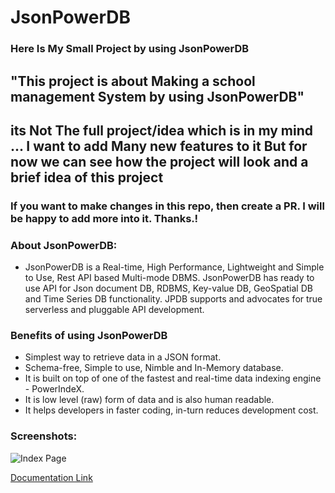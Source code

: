# JsonPowerDB 
### Here Is My Small Project by using JsonPowerDB



## "This project is about Making a school management System by using JsonPowerDB"
## its Not The full project/idea which is in my mind ... I want to add Many new features to it  But for now we can see how the project will look and a brief idea of this project 
### If you want to make changes in this repo, then create a PR. I will be happy to add more into it. Thanks.!
### About JsonPowerDB:

- JsonPowerDB is a Real-time, High Performance, Lightweight and Simple to Use, Rest API based Multi-mode DBMS. JsonPowerDB has ready to use API for Json document DB, RDBMS, Key-value DB, GeoSpatial DB and Time Series DB functionality. JPDB supports and advocates for true serverless and pluggable API development.

### Benefits of using JsonPowerDB

- Simplest way to retrieve data in a JSON format.
- Schema-free, Simple to use, Nimble and In-Memory database.
- It is built on top of one of the fastest and real-time data indexing engine - PowerIndeX.
- It is low level (raw) form of data and is also human readable.
- It helps developers in faster coding, in-turn reduces development cost.

### Screenshots:



![Index Page](https://github.com/Priyanshu-gaurav/JsonPowerDB/images/screenshots/project.png)


[Documentation Link](http://login2explore.com/jpdb/docs.html)

